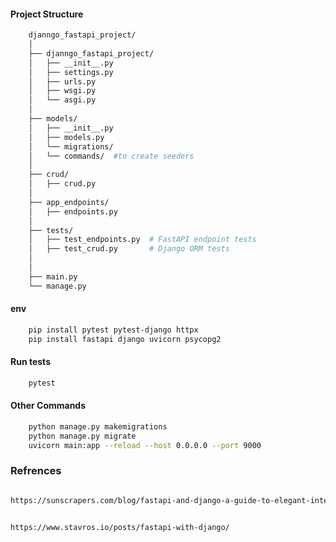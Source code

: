 

#### Project Structure ###

```bash
    djanngo_fastapi_project/
    │
    ├── djanngo_fastapi_project/
    │   ├── __init__.py
    │   ├── settings.py
    │   ├── urls.py
    │   ├── wsgi.py
    │   └── asgi.py
    │
    ├── models/
    │   ├── __init__.py
    │   ├── models.py
    │   └── migrations/
    │   └── commands/  #to create seeders
    │
    ├── crud/
    │   ├── crud.py
    │
    ├── app_endpoints/
    │   ├── endpoints.py
    │
    ├── tests/
    │   ├── test_endpoints.py  # FastAPI endpoint tests
    │   ├── test_crud.py       # Django ORM tests
    │
    │
    ├── main.py
    └── manage.py
```

#### env ###

```bash
    pip install pytest pytest-django httpx
    pip install fastapi django uvicorn psycopg2
```

#### Run tests ###

```bash
    pytest
```

#### Other Commands

```bash
    python manage.py makemigrations
    python manage.py migrate
    uvicorn main:app --reload --host 0.0.0.0 --port 9000
```

### Refrences

```bash

https://sunscrapers.com/blog/fastapi-and-django-a-guide-to-elegant-integration/

```

```bash

https://www.stavros.io/posts/fastapi-with-django/

```
